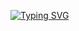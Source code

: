 [![Typing SVG](https://readme-typing-svg.demolab.com?font=Fira+Code&pause=1000&color=1328F7&center=true&vCenter=true&width=500&lines=Working+on+static+libraries+)](https://git.io/typing-svg)
